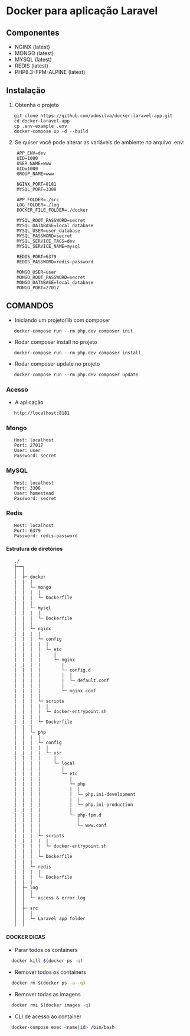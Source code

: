 # Docker para aplicação Laravel

## Componentes

- NGINX (latest)
- MONGO (latest)
- MYSQL (latest)
- REDIS (latest)
- PHP8.3-FPM-ALPINE (latest)

## Instalação

1. Obtenha o projeto

```
   git clone https://github.com/admsilva/docker-laravel-app.git
   cd docker-laravel-app
   cp .env-example .env
   docker-compose up -d --build
```

2. Se quiser você pode alterar as variáveis de ambiente no arquivo .env:

```
    APP_ENV=dev
    UID=1000
    USER_NAME=www
    GID=1000
    GROUP_NAME=www
    
    NGINX_PORT=8181
    MYSQL_PORT=3308
    
    APP_FOLDER=./src
    LOG_FOLDER=./log
    DOCKER_FILE_FOLDER=./docker
    
    MYSQL_ROOT_PASSWORD=secret
    MYSQL_DATABASE=local_database
    MYSQL_USER=user_database
    MYSQL_PASSWORD=secret
    MYSQL_SERVICE_TAGS=dev
    MYSQL_SERVICE_NAME=mysql
    
    REDIS_PORT=6379
    REDIS_PASSWORD=redis-password
   
    MONGO_USER=user
    MONGO_ROOT_PASSWORD=secret
    MONGO_DATABASE=local_database
    MONGO_PORT=27017
```

## COMANDOS

* Iniciando um projeto/lib com composer
```
   docker-compose run --rm php.dev composer init
```

* Rodar composer install no projeto
```
   docker-compose run --rm php.dev composer install
```

* Rodar composer update no projeto
```
   docker-compose run --rm php.dev composer update
```

### Acesso 

* A aplicação
```
   http://localhost:8181
```

### Mongo

```
   Host: localhost
   Port: 27017
   User: user
   Password: secret
```

### MySQL

```
   Host: localhost
   Port: 3306
   User: homestead
   Password: secret
```

### Redis

```
   Host: localhost
   Port: 6379
   Password: redis-password
```

#### Estrutura de diretórios

```
   ./
   ├──┐
   │  │ 
   │  ├─ docker
   |  |  |
   │  │  └─ mongo
   |  |  |  |
   |  |  |  └─ Dockerfile   
   |  |  |
   │  │  └─ mysql
   |  |  |  |
   |  |  |  └─ Dockerfile
   |  |  |
   │  │  └─ nginx
   |  |  |  |
   |  |  |  └─ config
   |  |  |  |  |
   |  |  |  |  └─ etc
   |  |  |  |     |
   |  |  |  |     └─ nginx
   |  |  |  |        |
   |  |  |  |        └─ config.d
   |  |  |  |        |  |
   |  |  |  |        |  └─ default.conf
   |  |  |  |        |
   |  |  |  |        └─ nginx.conf
   |  |  |  |
   |  |  |  └─ scripts
   |  |  |  |  |
   |  |  |  |  └─ docker-entrypoint.sh
   |  |  |  |
   |  |  |  └─ Dockerfile
   |  |  |
   │  │  └─ php
   |  |  |  |
   |  |  |  └─ config
   |  |  |  |  |
   |  |  |  |  └─ usr
   |  |  |  |     |
   |  |  |  |     └─ local
   |  |  |  |        |
   |  |  |  |        └─ etc
   |  |  |  |           |
   |  |  |  |           └─ php
   |  |  |  |           |  |
   |  |  |  |           |  └─ php.ini-development
   |  |  |  |           |  |
   |  |  |  |           |  └─ php.ini-production
   |  |  |  |           |
   |  |  |  |           └─ php-fpm.d
   |  |  |  |              |
   |  |  |  |              └─ www.conf
   |  |  |  |
   |  |  |  └─ scripts
   |  |  |  |  |
   |  |  |  |  └─ docker-entrypoint.sh
   |  |  |  |
   |  |  |  └─ Dockerfile
   |  |  |
   │  │  └─ redis
   |  |  |  |
   |  |  |  └─ Dockerfile
   |  |  |
   │  ├─ log
   │  │  │
   │  │  └─ access & error log
   │  │
   │  ├─ src
   │  │  │
   │  │  └─ Laravel app folder
   │  │
```

#### DOCKER DICAS

* Parar todos os containers
```sh
  docker kill $(docker ps -q)
```

* Remover todos os containers
```sh
  docker rm $(docker ps -a -q)
```

* Remover todas as imagens
```sh
  docker rmi $(docker images -q)
```

* CLI de acesso ao container
```sh
  docker-compose exec <name|id> /bin/bash
```